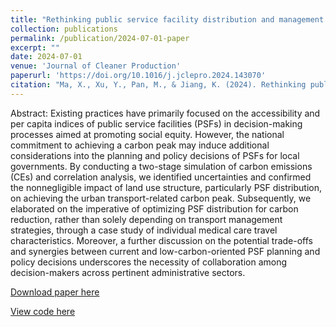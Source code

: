 ```yaml
---
title: "Rethinking public service facility distribution and management strategies with the consideration of carbon peak – Insights from Suzhou, China"
collection: publications
permalink: /publication/2024-07-01-paper
excerpt: ""
date: 2024-07-01
venue: 'Journal of Cleaner Production'
paperurl: 'https://doi.org/10.1016/j.jclepro.2024.143070'
citation: "Ma, X., Xu, Y., Pan, M., & Jiang, K. (2024). Rethinking public service facility distribution and management strategies with the consideration of carbon peak–Insights from Suzhou, China. Journal of Cleaner Production, 468, 143070."
---
```


Abstract: Existing practices have primarily focused on the accessibility and per capita indices of public service facilities (PSFs) in decision-making processes aimed at promoting social equity. However, the national commitment to achieving a carbon peak may induce additional considerations into the planning and policy decisions of PSFs for local governments. By conducting a two-stage simulation of carbon emissions (CEs) and correlation analysis, we identified uncertainties and confirmed the nonnegligible impact of land use structure, particularly PSF distribution, on achieving the urban transport-related carbon peak. Subsequently, we elaborated on the imperative of optimizing PSF distribution for carbon reduction, rather than solely depending on transport management strategies, through a case study of individual medical care travel characteristics. Moreover, a further discussion on the potential trade-offs and synergies between current and low-carbon-oriented PSF planning and policy decisions underscores the necessity of collaboration among decision-makers across pertinent administrative sectors.

[Download paper here](http://sealxuyh.github.io/files/1-s2.0-S0959652624025198-main.pdf)

[View code here](https://github.com/Sealxuyh/CarEmi_BE.git)
